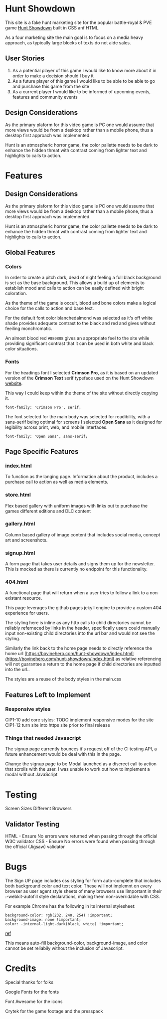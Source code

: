 # Hunt Showdown

This site is a fake hunt marketing site for the popular battle-royal & PVE game [Hunt Showdown](https://www.huntshowdown.com/) built in CSS anf HTML.

As a four marketing site the main goal is to focus on a media heavy approach, as typically large blocks of texts do not aide sales.

## User Stories

1. As a potential player of this game I would like to know more about it in order to make a decision should I buy it
2. As a future player of this game I would like to be able to be able to go and purchase this game from the site
3. As a current player I would like to be informed of upcoming events, features and community events

## Design Considerations

As the primary plaform for this video game is PC one would assume that more views would be from a desktop rather than a mobile phone, thus a desktop first approach was implemented.

Hunt is an atmospheric horror game, the color pallette needs to be dark to enhance the hidden threat with contrast coming from lighter text and highlights to calls to action.

# Features

## Design Considerations

As the primary plaform for this video game is PC one would assume that more views would be from a desktop rather than a mobile phone, thus a desktop first approach was implemented.

Hunt is an atmospheric horror game, the color pallette needs to be dark to enhance the hidden threat with contrast coming from lighter text and highlights to calls to action.

## Global Features

### Colors

In order to create a pitch dark, dead of night feeling a full black background is set as the base background. This allows a build up of elements to establish mood and calls to action can be easily defined with bright coloration. 

As the theme of the game is occult, blood and bone colors make a logical choice for the calls to action and base text.

For the default font color blanchedalmond was selected as it's off white shade provides adequete contrast to the black and red and gives without feeiling monchromatic.

An almost blood red `#880808` gives an appropriate feel to the site while providing significant contrast that it can be used in both white and black color situations.

### Fonts

For the headings font I selected __Crimson Pro__, as it is based on an updated version of the __Crimson Text__ serif typeface used on the Hunt Showdown [website](https://www.huntshowdown.com/).

This way I could keep within the theme of the site without directly copying it.

```
font-family: 'Crimson Pro', serif;
```

The font selected for the main body was selected for readibility, with a sans-serif being optimal for screens I selected __Open Sans__ as it designed for legibility across print, web, and mobile interfaces.

```
font-family: 'Open Sans', sans-serif;
```

## Page Specific Features

### index.html

To function as the langing page. Information about the product, includes a purchase call to action as well as media elements.

### store.html 

Flex based gallery with uniform images with links out to purchase the games different editions and DLC content

### gallery.html

Column based gallery of image content that includes social media, concept art and screenshots.

### signup.html

A form page that takes user details and signs them up for the newsletter. This is mocked as there is currently no endpoint for this functionality.

### 404.html

A functional page that will return when a user tries to follow a link to a non existant resource.

This page leverages the github pages jekyll engine to provide a custom 404 experience for users. 

The styling here is inline as any http calls to child directories cannot be reliably referneced by links in the header, specifically users could manually input non-existing child directories into the url bar and would not see the styling.

Similarly the link back to the home page needs to directly reference the home url [https://bovinehero.com/hunt-showdown/index.html](https://bovinehero.com/hunt-showdown/index.html) as relative referencing will not guarantee a return to the home page if child directories are inputted into the url..

The styles are a reuse of the body styles in the main.css

## Features Left to Implement

### Responsive styles

CIP1-10 add core styles: TODO implement responsive modes for the site
CIP1-12 turn site into https site prior to final release

### Things that needed Javascript

The signup page currently bounces it's request off of the CI testing API, a future enhancement would be deal with this in the page.

Change the signup page to be Modal launched as a discreet call to action that scrolls with the user. I was unable to work out how to implement a modal without JavaScript

# Testing

Screen Sizes
Different Browsers

## Validator Testing

HTML - Ensure No errors were returned when passing through the official W3C validator
CSS - Ensure No errors were found when passing through the official (Jigsaw) validator

# Bugs

The Sign UP page includes css styling for form auto-complete that includes both background color and text color. These will not implemnt on every browser as user agent style sheets of many browsers use !important in their :-webkit-autofill style declarations, making them non-overridable with CSS. 

For example Chrome has the following in its internal stylesheet:

```
background-color: rgb(232, 240, 254) !important;
background-image: none !important;
color: -internal-light-dark(black, white) !important;
```

[ref](https://developer.mozilla.org/en-US/docs/Web/CSS/:autofill)

This means auto-fill background-color, background-image, and color cannot be set reliabily without the inclusion of Javascript. 

# Credits

Special thanks for folks

Google Fonts for the fonts

Font Awesome for the icons

Crytek for the game footage and the presspack